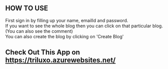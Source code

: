 ## HOW TO USE
First sign in by filling up your name, emailId and password.\
If you want to see the whole blog then you can click on that particular blog. (You can also see the comment)\
You can also create the blog by clicking on 'Create Blog'

## Check Out This App on https://triluxo.azurewebsites.net/



